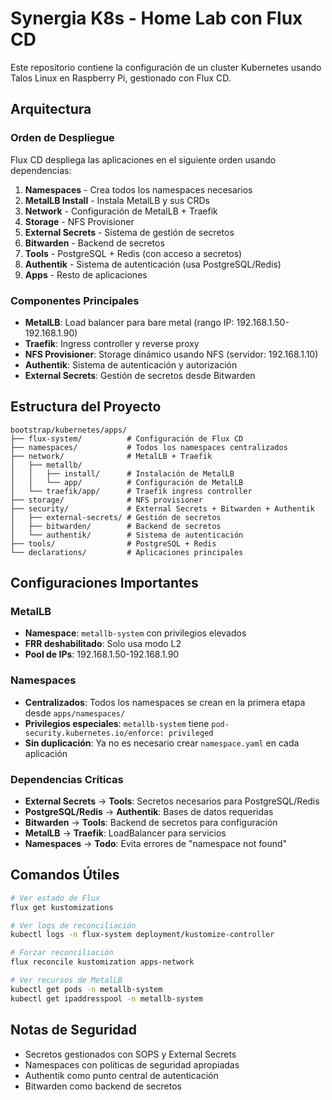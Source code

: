 # Synergia K8s - Home Lab con Flux CD

Este repositorio contiene la configuración de un cluster Kubernetes usando Talos Linux en Raspberry Pi, gestionado con Flux CD.

## Arquitectura

### Orden de Despliegue

Flux CD despliega las aplicaciones en el siguiente orden usando dependencias:

1. **Namespaces** - Crea todos los namespaces necesarios
2. **MetalLB Install** - Instala MetalLB y sus CRDs
3. **Network** - Configuración de MetalLB + Traefik
4. **Storage** - NFS Provisioner
5. **External Secrets** - Sistema de gestión de secretos
6. **Bitwarden** - Backend de secretos
7. **Tools** - PostgreSQL + Redis (con acceso a secretos)
8. **Authentik** - Sistema de autenticación (usa PostgreSQL/Redis)
9. **Apps** - Resto de aplicaciones

### Componentes Principales

- **MetalLB**: Load balancer para bare metal (rango IP: 192.168.1.50-192.168.1.90)
- **Traefik**: Ingress controller y reverse proxy
- **NFS Provisioner**: Storage dinámico usando NFS (servidor: 192.168.1.10)
- **Authentik**: Sistema de autenticación y autorización
- **External Secrets**: Gestión de secretos desde Bitwarden

## Estructura del Proyecto

```
bootstrap/kubernetes/apps/
├── flux-system/          # Configuración de Flux CD
├── namespaces/           # Todos los namespaces centralizados
├── network/              # MetalLB + Traefik
│   ├── metallb/
│   │   ├── install/      # Instalación de MetalLB
│   │   └── app/          # Configuración de MetalLB
│   └── traefik/app/      # Traefik ingress controller
├── storage/              # NFS provisioner
├── security/             # External Secrets + Bitwarden + Authentik
│   ├── external-secrets/ # Gestión de secretos
│   ├── bitwarden/        # Backend de secretos
│   └── authentik/        # Sistema de autenticación
├── tools/                # PostgreSQL + Redis
└── declarations/         # Aplicaciones principales
```

## Configuraciones Importantes

### MetalLB
- **Namespace**: `metallb-system` con privilegios elevados
- **FRR deshabilitado**: Solo usa modo L2
- **Pool de IPs**: 192.168.1.50-192.168.1.90

### Namespaces
- **Centralizados**: Todos los namespaces se crean en la primera etapa desde `apps/namespaces/`
- **Privilegios especiales**: `metallb-system` tiene `pod-security.kubernetes.io/enforce: privileged`
- **Sin duplicación**: Ya no es necesario crear `namespace.yaml` en cada aplicación

### Dependencias Críticas
- **External Secrets** → **Tools**: Secretos necesarios para PostgreSQL/Redis
- **PostgreSQL/Redis** → **Authentik**: Bases de datos requeridas
- **Bitwarden** → **Tools**: Backend de secretos para configuración
- **MetalLB** → **Traefik**: LoadBalancer para servicios
- **Namespaces** → **Todo**: Evita errores de "namespace not found"

## Comandos Útiles

```bash
# Ver estado de Flux
flux get kustomizations

# Ver logs de reconciliación
kubectl logs -n flux-system deployment/kustomize-controller

# Forzar reconciliación
flux reconcile kustomization apps-network

# Ver recursos de MetalLB
kubectl get pods -n metallb-system
kubectl get ipaddresspool -n metallb-system
```

## Notas de Seguridad

- Secretos gestionados con SOPS y External Secrets
- Namespaces con políticas de seguridad apropiadas
- Authentik como punto central de autenticación
- Bitwarden como backend de secretos